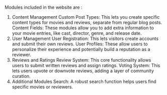 Modules included in the website are :
1. Content Management
Custom Post Types: This lets you create specific content types for movies and reviews, separate from regular blog posts.
Content Fields: These modules allow you to add extra information to your movie entries, like cast, director, genre, and release date.
2. User Management
User Registration: This lets visitors create accounts and submit their own reviews.
User Profiles: These allow users to personalize their experience and potentially build a reputation as a reviewer.
3. Reviews and Ratings
Review System: This core functionality allows users to submit written reviews and assign ratings.
Voting System: This lets users upvote or downvote reviews, adding a layer of community curation.
4. Additional Modules
Search: A robust search function helps users find specific movies or reviewers.

